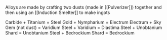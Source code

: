 Alloys are made by crafting two dusts (made in [[Pulverizer]]) together and then using an [[Induction Smelter]] to make ingots

Carbide + Titanium = Steel
Gold + Nympharium = Electrum
Electrum + Sky Gem (not dust) = Varidium
Steel + Varidium = Diastima
Steel + Unobtanium Shard = Unobtanium
Steel + Bedrockium Shard = Bedrockium
